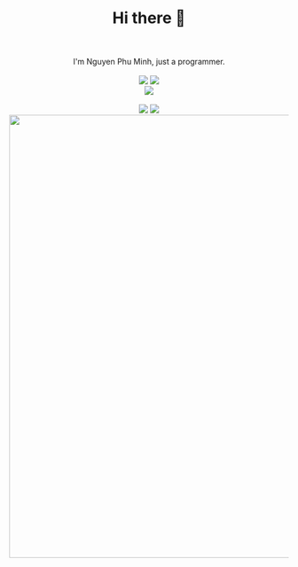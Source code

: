 <div align="center">
  <h1>Hi there 👋</h1>
  <br/>
  <br/>
  I'm Nguyen Phu Minh, just a programmer.
  <br/>
  <br/>
  <a href="https://github.com/FreakC-Foundation/FreakC"><img src="https://github-readme-stats.vercel.app/api/pin/?username=FreakC-Foundation&repo=FreakC"/></a>
  <a href="https://github.com/nguyenphuminh/rottenjs"><img src="https://github-readme-stats.vercel.app/api/pin/?username=nguyenphuminh&repo=rottenjs"/></a>
  <br/>
  <a href="https://github.com/nguyenphuminh/VNC"><img src="https://github-readme-stats.vercel.app/api/pin/?username=nguyenphuminh&repo=VNC"/></a>
  <br/>
  <br/>
  <img src="https://github-readme-stats.vercel.app/api?username=nguyenphuminh&hide=issues&show_icons=true&theme=radical"/>
  <img src="https://github-readme-stats.vercel.app/api/top-langs/?username=nguyenphuminh&layout=compact&theme=radical"/>
  <br/>
  <img src="https://github-profile-trophy.vercel.app/?username=nguyenphuminh&theme=onedark" width="800"/>
</div>
